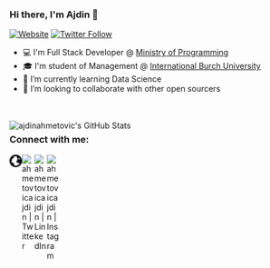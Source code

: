 ### Hi there, I'm Ajdin 👋

[![Website](https://img.shields.io/website?label=ahmetovicajdin.me&style=for-the-badge&url=https%3A%2F%2Fcodestackr.com)](https://ahmetovicajdin.me)
[![Twitter Follow](https://img.shields.io/twitter/follow/ahmetovic_ajdin?color=1DA1F2&logo=twitter&style=for-the-badge)](https://twitter.com/intent/follow?original_referer=https%3A%2F%2Fgithub.com%2FcodeSTACKr&screen_name=ahmetovic_ajdin)

- 💻 I'm Full Stack Developer @ [Ministry of Programming](https://github.com/ministryofprogramming)
- 🎓 I'm student of Management @ [International Burch University](https://www.ibu.edu.ba)
- 🌱 I’m currently learning Data Science
- 👯 I’m looking to collaborate with other open sourcers

<br />
<br />

<img align="left" alt="ajdinahmetovic's GitHub Stats" src="https://github-readme-stats.codestackr.vercel.app/api?username=ajdinahmetovic&show_icons=true&hide_border=true&include_all_commits=true&count_private=true&disable_animations=true" />

[website]: https://ahmetovicajdin.me
[twitter]: https://twitter.com/ahmetovic_ajdin
[instagram]: https://www.instagram.com/ahmetovic_ajdin/
[linkedin]: https://www.linkedin.com/in/ajdin-ahmetovic-5ab1b6152/

### Connect with me:

[<img align="left" alt="ahmetovicajdin.me" width="22px" src="https://raw.githubusercontent.com/iconic/open-iconic/master/svg/globe.svg" />][website]
[<img align="left" alt="ahmetovicajdin | Twitter" width="22px" src="https://cdn.jsdelivr.net/npm/simple-icons@v3/icons/twitter.svg" />][twitter]
[<img align="left" alt="ahmetovicajdin | LinkedIn" width="22px" src="https://cdn.jsdelivr.net/npm/simple-icons@v3/icons/linkedin.svg" />][linkedin]
[<img align="left" alt="ahmetovicajdin | Instagram" width="22px" src="https://cdn.jsdelivr.net/npm/simple-icons@v3/icons/instagram.svg" />][instagram]

